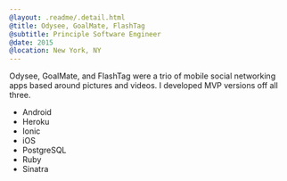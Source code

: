 ```yaml
---
@layout: .readme/.detail.html
@title: Odysee, GoalMate, FlashTag
@subtitle: Principle Software Engineer
@date: 2015
@location: New York, NY
---
```

Odysee, GoalMate, and FlashTag were a trio of mobile social networking apps
based around pictures and videos. I developed MVP versions off all three.

- Android
- Heroku
- Ionic
- iOS
- PostgreSQL
- Ruby
- Sinatra
